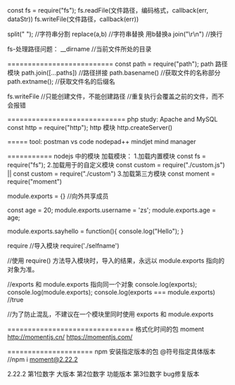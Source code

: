 const fs = require("fs");
fs.readFile(文件路径，编码格式，callback(err, dataStr))
fs.writeFile(文件路径，callback(err))

split(" "); //字符串分割
replace(a,b) //字符串替换 用b替换a
join("\r\n") //换行

fs-处理路径问题：
__dirname //当前文件所处的目录

==========================
const path = require("path");
path 路径模块
path.join([...paths]) //路径拼接
path.basename() //获取文件的名称部分
path.extname(); //获取文件名的后缀名

fs.writeFile 
//只能创建文件，不能创建路径
//重复执行会覆盖之前的文件，而不会报错

=============================
php study: Apache and MySQL
const http = require("http");
http 模块
http.createServer()

=====
tool: 
postman
vs code
nodepad++
mindjet mind manager


===========
nodejs 中的模块
加载模块：
1.加载内置模块 const fs = require("fs");
2.加载用于的自定义模块 const custom = require("./custom.js") || const custom = require("./custom")
3.加载第三方模块 const moment = require("moment")

module.exports = {} //向外共享成员

const age = 20;
module.exports.username = 'zs';
module.exports.age = age;

module.exports.sayhello =  function(){
	console.log("Hello");
}

require //导入模块
require('./selfname')

//使用 require() 方法导入模块时，导入的结果，永远以 module.exports 指向的对象为准。

//exports 和 module.exports 指向同一个对象
console.log(exports);
console.log(module.exports);
console.log(exports === module.exports) //true

//为了防止混乱，不建议在一个模块里同时使用 exports 和 module.exports 

===============================
格式化时间的包 moment
http://momentjs.cn/
https://momentjs.com/

=====================
npm 安装指定版本的包
@符号指定具体版本 //npm i moment@2.22.2

2.22.2
第1位数字 大版本
第2位数字 功能版本
第3位数字 bug修复版本
